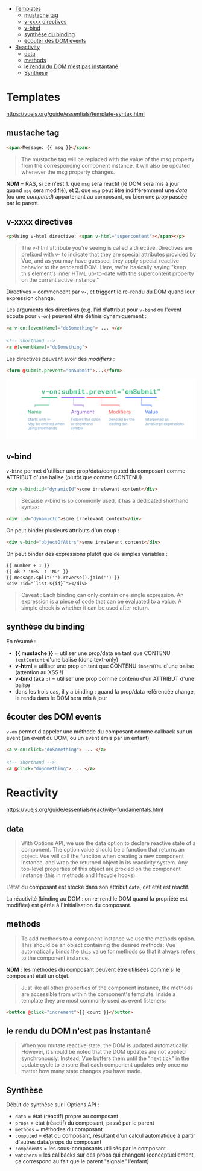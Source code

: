 * [Templates](#templates)
   * [mustache tag](#mustache-tag)
   * [v-xxxx directives](#v-xxxx-directives)
   * [v-bind](#v-bind)
   * [synthèse du binding](#synthèse-du-binding)
   * [écouter des DOM events](#écouter-des-dom-events)
* [Reactivity](#reactivity)
   * [data](#data)
   * [methods](#methods)
   * [le rendu du DOM n'est pas instantané](#le-rendu-du-dom-nest-pas-instantané)
   * [Synthèse](#synthèse)

# Templates

https://vuejs.org/guide/essentials/template-syntax.html

## mustache tag

```html
<span>Message: {{ msg }}</span>
```

> The mustache tag will be replaced with the value of the msg property from the corresponding component instance. It will also be updated whenever the msg property changes.

**NDM =** RAS, si ce n'est 1. que `msg` sera réactif (le DOM sera mis à jour quand `msg` sera modifié), et 2. que `msg` peut être indifféremment une *data* (ou une *computed*) appartenant au composant, ou bien une *prop* passée par le parent.

## v-xxxx directives

```html
<p>Using v-html directive: <span v-html="supercontent"></span></p>
```

> The v-html attribute you're seeing is called a directive. Directives are prefixed with v- to indicate that they are special attributes provided by Vue, and as you may have guessed, they apply special reactive behavior to the rendered DOM. Here, we're basically saying "keep this element's inner HTML up-to-date with the supercontent property on the current active instance."

Directives = commencent par `v-`, et triggent le re-rendu du DOM quand leur expression change.

Les arguments des directives (e.g. l'id d'attribut pour `v-bind` ou l'event écouté pour `v-on`) peuvent être définis dynamiquement :

```html
<a v-on:[eventName]="doSomething"> ... </a>

<!-- shorthand -->
<a @[eventName]="doSomething">
```

Les directives peuvent avoir des *modifiers* :

```html
<form @submit.prevent="onSubmit">...</form>
```

![directive syntax](./vue.js_DIRECTIVE_SYNTAX.png)

## v-bind

`v-bind` permet d'utiliser une prop/data/computed du composant comme ATTRIBUT d'une balise (plutôt que comme CONTENU)

```html
<div v-bind:id="dynamicId">some irrelevant content</div>
```

> Because v-bind is so commonly used, it has a dedicated shorthand syntax:

```html
<div :id="dynamicId">some irrelevant content</div>
```

On peut binder plusieurs attributs d'un coup :

```html
<div v-bind="objectOfAttrs">some irrelevant content</div>
```

On peut binder des expressions plutôt que de simples variables :

```
{{ number + 1 }}
{{ ok ? 'YES' : 'NO' }}
{{ message.split('').reverse().join('') }}
<div :id="`list-${id}`"></div>
```

> Caveat : Each binding can only contain one single expression. An expression is a piece of code that can be evaluated to a value. A simple check is whether it can be used after return.

## synthèse du binding

En résumé :

- **{{ mustache }}** = utiliser une prop/data en tant que CONTENU `textContent` d'une balise (donc text-only)
- **v-html** = utiliser une prop en tant que CONTENU `innerHTML` d'une balise (attention au XSS !)
- **v-bind** (aka `:`) = utiliser une prop comme contenu d'un ATTRIBUT d'une balise
- dans les trois cas, il y a binding : quand la prop/data référencée change, le rendu dans le DOM sera mis à jour

## écouter des DOM events

`v-on` permet d'appeler une méthode du composant comme callback sur un event (un event du DOM, ou un event émis par un enfant)

```html
<a v-on:click="doSomething"> ... </a>

<!-- shorthand -->
<a @click="doSomething"> ... </a>
```

# Reactivity

https://vuejs.org/guide/essentials/reactivity-fundamentals.html

## data

> With Options API, we use the data option to declare reactive state of a component. The option value should be a function that returns an object. Vue will call the function when creating a new component instance, and wrap the returned object in its reactivity system. Any top-level properties of this object are proxied on the component instance (this in methods and lifecycle hooks):

L'état du composant est stocké dans son attribut `data`, cet état est réactif.

La réactivité (binding au DOM : on re-rend le DOM quand la propriété est modifiée) est gérée à l'initialisation du composant.

## methods

> To add methods to a component instance we use the methods option. This should be an object containing the desired methods: Vue automatically binds the `this` value for methods so that it always refers to the component instance.

**NDM** : les méthodes du composant peuvent être utilisées comme si le composant était un objet.

> Just like all other properties of the component instance, the methods are accessible from within the component's template. Inside a template they are most commonly used as event listeners:

```html
<button @click="increment">{{ count }}</button>
```

## le rendu du DOM n'est pas instantané

> When you mutate reactive state, the DOM is updated automatically. However, it should be noted that the DOM updates are not applied synchronously. Instead, Vue buffers them until the "next tick" in the update cycle to ensure that each component updates only once no matter how many state changes you have made.

## Synthèse

Début de synthèse sur l'Options API :

- `data` = état (réactif) propre au composant
- `props` = état (réactif) du composant, passé par le parent
- `methods` = méthodes du composant
- `computed` = état du composant, résultant d'un calcul automatique à partir d'autres data/props du composant
- `components` = les sous-composants utilisés par le composant
- `watchers` = les callbacks sur des props qui changent (conceptuellement, ça correspond au fait que le parent "signale" l'enfant)



